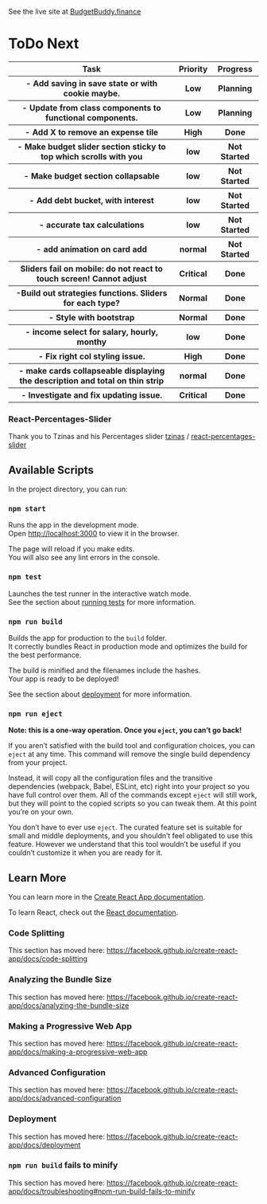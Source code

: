 See the live site at <a href="http://budgetbuddy.finance">BudgetBuddy.finance</a>


# ToDo Next
<table>
  <tr>
    <th>Task</th>
    <th>Priority</th>
    <th>Progress</th>
  </tr>
<tr>
    <th>- Add saving in save state or with cookie maybe.</th>
    <th>Low</th>
    <th>Planning</th>
 </tr>
<tr>
    <th>- Update from class components to functional components.</th>
    <th>Low</th>
    <th>Planning</th>
 </tr>
 <tr>
    <th>- Add X to remove an expense tile</th>
    <th>High</th>
    <th>Done</th>
  </tr>
  <tr>
    <th>- Make budget slider section sticky to top which scrolls with you</th>
    <th>low</th>
    <th>Not Started</th>
  </tr>
    <tr>
    <th>- Make budget section collapsable </th>
    <th>low</th>
    <th>Not Started</th>
  </tr>
    <tr>
    <th>- Add debt bucket, with interest</th>
    <th>low</th>
    <th>Not Started</th>
  </tr>
  <tr>
    <th>- accurate tax calculations</th>
    <th>low</th>
    <th>Not Started</th>
  </tr>
  <tr>
    <th>- add animation on card add</th>
    <th>normal</th>
    <th>Not Started</th>
 </tr>
<tr>
  <th>Sliders fail on mobile: do not react to touch screen! Cannot adjust</th>
  <th>Critical</th>
  <th>Done</th>
</tr>
 <tr>
    <th>-Build out strategies functions. Sliders for each type?</th>
    <th>Normal</th>
    <th>Done</th>
</tr>
<tr>
    <th>- Style with bootstrap</th>
    <th>Normal</th>
    <th>Done</th>
</tr>
<tr>
    <th>- income select for salary, hourly, monthy</th>
    <th>low</th>
    <th>Done</th>
</tr>
<tr>
    <th>- Fix right col styling issue.</th>
    <th>High</th>
    <th>Done</th>
</tr>
<tr>
    <th>- make cards collapseable displaying the description and total on thin strip</th>
    <th>normal</th>
    <th>Done</th>
 </tr>
 <tr>
    <th>- Investigate and fix updating issue.</th>
    <th>Critical</th>
    <th>Done</th>
 </tr>

</table>

### React-Percentages-Slider
Thank you to Tzinas and his Percentages slider
<a href="https://github.com/tzinas">tzinas</a>
/
<a href="https://github.com/tzinas/react-percentages-slider">react-percentages-slider</a>
## Available Scripts

In the project directory, you can run:

### `npm start`

Runs the app in the development mode.<br />
Open [http://localhost:3000](http://localhost:3000) to view it in the browser.

The page will reload if you make edits.<br />
You will also see any lint errors in the console.

### `npm test`

Launches the test runner in the interactive watch mode.<br />
See the section about [running tests](https://facebook.github.io/create-react-app/docs/running-tests) for more information.

### `npm run build`

Builds the app for production to the `build` folder.<br />
It correctly bundles React in production mode and optimizes the build for the best performance.

The build is minified and the filenames include the hashes.<br />
Your app is ready to be deployed!

See the section about [deployment](https://facebook.github.io/create-react-app/docs/deployment) for more information.

### `npm run eject`

**Note: this is a one-way operation. Once you `eject`, you can’t go back!**

If you aren’t satisfied with the build tool and configuration choices, you can `eject` at any time. This command will remove the single build dependency from your project.

Instead, it will copy all the configuration files and the transitive dependencies (webpack, Babel, ESLint, etc) right into your project so you have full control over them. All of the commands except `eject` will still work, but they will point to the copied scripts so you can tweak them. At this point you’re on your own.

You don’t have to ever use `eject`. The curated feature set is suitable for small and middle deployments, and you shouldn’t feel obligated to use this feature. However we understand that this tool wouldn’t be useful if you couldn’t customize it when you are ready for it.

## Learn More

You can learn more in the [Create React App documentation](https://facebook.github.io/create-react-app/docs/getting-started).

To learn React, check out the [React documentation](https://reactjs.org/).

### Code Splitting

This section has moved here: https://facebook.github.io/create-react-app/docs/code-splitting

### Analyzing the Bundle Size

This section has moved here: https://facebook.github.io/create-react-app/docs/analyzing-the-bundle-size

### Making a Progressive Web App

This section has moved here: https://facebook.github.io/create-react-app/docs/making-a-progressive-web-app

### Advanced Configuration

This section has moved here: https://facebook.github.io/create-react-app/docs/advanced-configuration

### Deployment

This section has moved here: https://facebook.github.io/create-react-app/docs/deployment

### `npm run build` fails to minify

This section has moved here: https://facebook.github.io/create-react-app/docs/troubleshooting#npm-run-build-fails-to-minify


